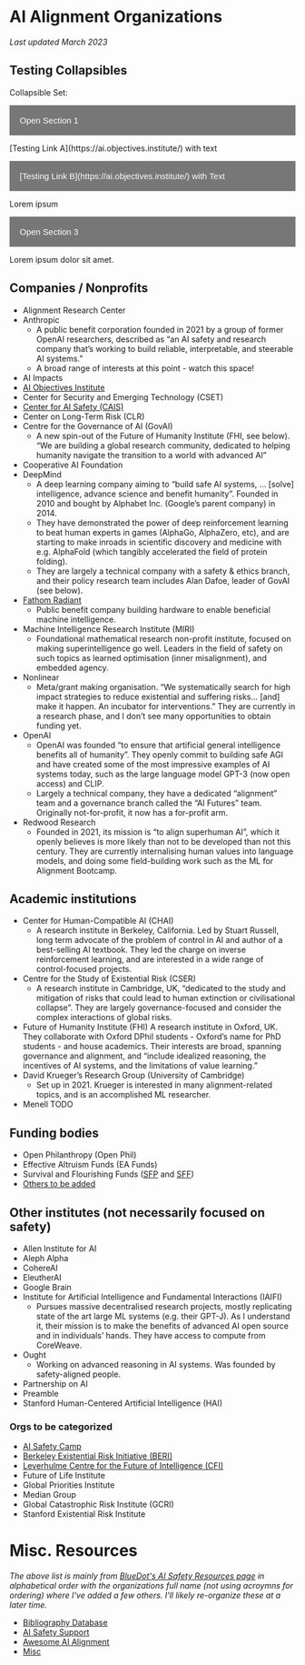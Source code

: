 <!DOCTYPE html>
<html>
<head>
<meta name="viewport" content="width=device-width, initial-scale=1">
<style>
.collapsible {
  background-color: #777;
  color: white;
  cursor: pointer;
  padding: 18px;
  width: 100%;
  border: none;
  text-align: left;
  outline: none;
  font-size: 15px;
}

.active, .collapsible:hover {
  background-color: #555;
}

.content {
  padding: 0 18px;
  display: none;
  overflow: hidden;
  background-color: #f1f1f1;
}
</style>
</head>
<body>


# AI Alignment Organizations
_Last updated March 2023_

## Testing Collapsibles
<p>Collapsible Set:</p>
<button type="button" class="collapsible">Open Section 1</button>
<div class="content">
  <p>[Testing Link A](https://ai.objectives.institute/) with text</p>
</div>
<button type="button" class="collapsible">[Testing Link B](https://ai.objectives.institute/) with Text</button>
<div class="content">
  <p>Lorem ipsum</p>
</div>
<button type="button" class="collapsible">Open Section 3</button>
<div class="content">
  <p>Lorem ipsum dolor sit amet.</p>
</div>


## Companies / Nonprofits
- Alignment Research Center
- Anthropic 
   - A public benefit corporation founded in 2021 by a group of former OpenAI researchers, described as “an AI safety and research company that’s working to build reliable, interpretable, and steerable AI systems.”
   - A broad range of interests at this point - watch this space!
- AI Impacts
- [AI Objectives Institute](https://ai.objectives.institute/)
- Center for Security and Emerging Technology (CSET)
- [Center for AI Safety (CAIS)](https://www.safe.ai/)
- Center on Long-Term Risk (CLR)
- Centre for the Governance of AI (GovAI)
   - A new spin-out of the Future of Humanity Institute (FHI, see below). “We are building a global research community, dedicated to helping humanity navigate the transition to a world with advanced AI”
- Cooperative AI Foundation
- DeepMind
   - A deep learning company aiming to “build safe AI systems, ... [solve] intelligence, advance science and benefit humanity”. Founded in 2010 and bought by Alphabet Inc. (Google’s parent company) in 2014. 
   - They have demonstrated the power of deep reinforcement learning to beat human experts in games (AlphaGo, AlphaZero, etc), and are starting to make inroads in scientific discovery and medicine with e.g. AlphaFold (which tangibly accelerated the field of protein folding).
   - They are largely a technical company with a safety & ethics branch, and their policy research team includes Alan Dafoe, leader of GovAI (see below).
- [Fathom Radiant](https://fathomradiant.co/)
   - Public benefit company building hardware to enable beneficial machine intelligence.
- Machine Intelligence Research Institute (MIRI) 
   - Foundational mathematical research non-profit institute, focused on making superintelligence go well. Leaders in the field of safety on such topics as learned optimisation (inner misalignment), and embedded agency.
- Nonlinear
   - Meta/grant making organisation. “We systematically search for high impact strategies to reduce existential and suffering risks… [and] make it happen. An incubator for interventions.” They are currently in a research phase, and I don’t see many opportunities to obtain funding yet.
- OpenAI
   - OpenAI was founded “to ensure that artificial general intelligence benefits all of humanity”. They openly commit to building safe AGI and have created some of the most impressive examples of AI systems today, such as the large language model GPT-3 (now open access) and CLIP.
   - Largely a technical company, they have a dedicated “alignment” team and a governance branch called the “AI Futures” team. Originally not-for-profit, it now has a for-profit arm.
- Redwood Research
   - Founded in 2021, its mission is “to align superhuman AI”, which it openly believes is more likely than not to be developed than not this century. They are currently internalising human values into language models, and doing some field-building work such as the ML for Alignment Bootcamp.

## Academic institutions 

- Center for Human-Compatible AI (CHAI)
   - A research institute in Berkeley, California. Led by Stuart Russell, long term advocate of the problem of control in AI and author of a best-selling AI textbook. They led the charge on inverse reinforcement learning, and are interested in a wide range of control-focused projects.
- Centre for the Study of Existential Risk (CSER)
   - A research institute in Cambridge, UK, “dedicated to the study and mitigation of risks that could lead to human extinction or civilisational collapse”. They are largely governance-focused and consider the complex interactions of global risks.
- Future of Humanity Institute (FHI)
   A research institute in Oxford, UK. They collaborate with Oxford DPhil students - Oxford’s name for PhD students - and house academics. Their interests are broad, spanning governance and alignment, and “include idealized reasoning, the incentives of AI systems, and the limitations of value learning.”
- David Krueger’s Research Group (University of Cambridge)
   - Set up in 2021. Krueger is interested in many alignment-related topics, and is an accomplished ML researcher. 
- Menell TODO

## Funding bodies
- Open Philanthropy (Open Phil) 
- Effective Altruism Funds (EA Funds)
- Survival and Flourishing Funds ([SFP](http://survivalandflourishing.org/) and [SFF](https://survivalandflourishing.fund/)) 
- [Others to be added](https://docs.google.com/document/d/1z0QoDEu6WmubZSqh7ejgGtBjTR0i0SfLwyNgdcD9kBc/edit#heading=h.b7aa6ksd98wr)

## Other institutes (not necessarily focused on safety)
- Allen Institute for AI
- Aleph Alpha
- CohereAI
- EleutherAI
- Google Brain
- Institute for Artificial Intelligence and Fundamental Interactions (IAIFI)
   - Pursues massive decentralised research projects, mostly replicating state of the art large ML systems (e.g. their GPT-J). As I understand it, their mission is to make the benefits of advanced AI open source and in individuals’ hands. They have access to compute from CoreWeave. 
- Ought
   - Working on advanced reasoning in AI systems. Was founded by safety-aligned people.
- Partnership on AI
- Preamble
- Stanford Human-Centered Artificial Intelligence (HAI)

### Orgs to be categorized
- [AI Safety Camp](https://aisafety.camp/)
- [Berkeley Existential Risk Initiative (BERI)](https://existence.org/)
- [Leverhulme Centre for the Future of Intelligence (CFI)](http://lcfi.ac.uk/)
- Future of Life Institute
- Global Priorities Institute
- Median Group
- Global Catastrophic Risk Institute (GCRI)
- Stanford Existential Risk Institute

# Misc. Resources
_The above list is mainly from [BlueDot's AI Safety Resources page](https://www.agisafetyfundamentals.com/resources)
in alphabetical order with the organizations full name (not using acroymns for ordering) where I've added a few others. I'll likely re-organize these at a later time._
- [Bibliography Database](https://www.lesswrong.com/posts/4DegbDJJiMX2b3EKm/tai-safety-bibliographic-database)
- [AI Safety Support](https://www.aisafetysupport.org/resources/lots-of-links)
- [Awesome AI Alignment](https://github.com/dit7ya/awesome-ai-alignment)
- [Misc](https://vkrakovna.wordpress.com/ai-safety-resources/#communities)